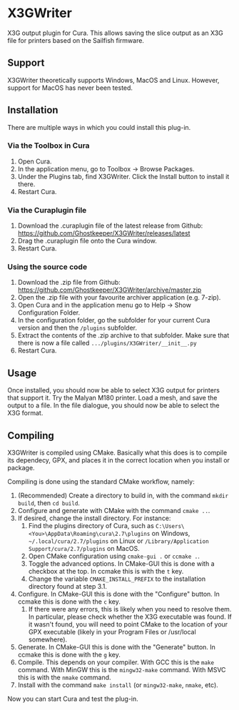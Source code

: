 # X3GWriter
X3G output plugin for Cura. This allows saving the slice output as an X3G file for printers based on the Sailfish firmware.

## Support
X3GWriter theoretically supports Windows, MacOS and Linux. However, support for MacOS has never been tested.

## Installation
There are multiple ways in which you could install this plug-in.

### Via the Toolbox in Cura
1. Open Cura.
2. In the application menu, go to Toolbox -> Browse Packages.
3. Under the Plugins tab, find X3GWriter. Click the Install button to install it there.
4. Restart Cura.

### Via the Curaplugin file
1. Download the .curaplugin file of the latest release from Github: https://github.com/Ghostkeeper/X3GWriter/releases/latest
2. Drag the .curaplugin file onto the Cura window.
3. Restart Cura.

### Using the source code
1. Download the .zip file from Github: https://github.com/Ghostkeeper/X3GWriter/archive/master.zip
2. Open the .zip file with your favourite archiver application (e.g. 7-zip).
3. Open Cura and in the application menu go to Help -> Show Configuration Folder.
4. In the configuration folder, go the subfolder for your current Cura version and then the `/plugins` subfolder.
5. Extract the contents of the .zip archive to that subfolder. Make sure that there is now a file called `.../plugins/X3GWriter/__init__.py`
6. Restart Cura.

## Usage
Once installed, you should now be able to select X3G output for printers that support it. Try the Malyan M180 printer. Load a mesh, and save the output to a file. In the file dialogue, you should now be able to select the X3G format.

## Compiling
X3GWriter is compiled using CMake. Basically what this does is to compile its dependecy, GPX, and places it in the correct location when you install or package.

Compiling is done using the standard CMake workflow, namely:

1. (Recommended) Create a directory to build in, with the command `mkdir build`, then `cd build`.
2. Configure and generate with CMake with the command `cmake ..`.
3. If desired, change the install directory. For instance:
   1. Find the plugins directory of Cura, such as `C:\Users\<You>\AppData\Roaming\cura\2.7\plugins` on Windows, `~/.local/cura/2.7/plugins` on Linux or `/Library/Application Support/cura/2.7/plugins` on MacOS.
   2. Open CMake configuration using `cmake-gui .` or `ccmake .`.
   3. Toggle the advanced options. In CMake-GUI this is done with a checkbox at the top. In ccmake this is with the `t` key.
   4. Change the variable `CMAKE_INSTALL_PREFIX` to the installation directory found at step 3.1.
4. Configure. In CMake-GUI this is done with the "Configure" button. In ccmake this is done with the `c` key.
   1. If there were any errors, this is likely when you need to resolve them. In particular, please check whether the X3G executable was found. If it wasn't found, you will need to point CMake to the location of your GPX executable (likely in your Program Files or /usr/local somewhere).
5. Generate. In CMake-GUI this is done with the "Generate" button. In ccmake this is done with the `g` key.
6. Compile. This depends on your compiler. With GCC this is the `make` command. With MinGW this is the `mingw32-make` command. With MSVC this is with the `nmake` command.
7. Install with the command `make install` (or `mingw32-make`, `nmake`, etc).

Now you can start Cura and test the plug-in.